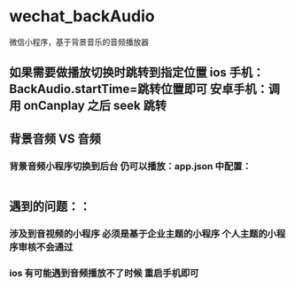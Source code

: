 # wechat_backAudio

微信小程序，基于背景音乐的音频播放器

## 如果需要做播放切换时跳转到指定位置 ios 手机：BackAudio.startTime=跳转位置即可 安卓手机：调用 onCanplay 之后 seek 跳转

## 背景音频 VS 音频

### 背景音频小程序切换到后台 仍可以播放：app.json 中配置：

```requiredBackgroundModes": ["audio", "location"]

```

## 遇到的问题：：

### 涉及到音视频的小程序 必须是基于企业主题的小程序 个人主题的小程序审核不会通过

### ios 有可能遇到音频播放不了时候 重启手机即可
